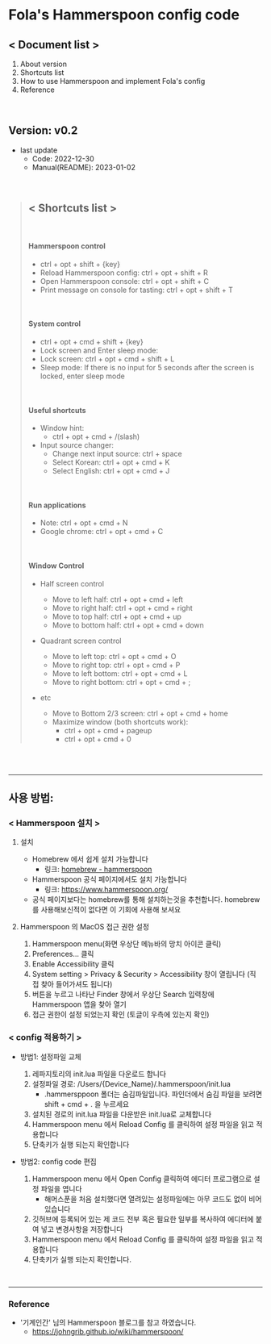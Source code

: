 # Fola's Hammerspoon config code

## < Document list >
1. About version
2. Shortcuts list
3. How to use Hammerspoon and implement Fola's config
4. Reference

<br>

## Version: v0.2
+ last update
    - Code: 2022-12-30
    - Manual(README): 2023-01-02


<br>

> ## < Shortcuts list >
>
> <br>
>
> #### Hammerspoon control
> * ctrl + opt + shift + {key}
> * Reload Hammerspoon config: ctrl + opt + shift + R
> * Open Hammerspoon console: ctrl + opt + shift + C
> * Print message on console for tasting: ctrl + opt + shift + T
>
> <br>
>
>
>#### System control
> * ctrl + opt + cmd + shift + {key}
> * Lock screen and Enter sleep mode:
> * Lock screen: ctrl + opt + cmd + shift + L 
> * Sleep mode: If there is no input for 5 seconds after the screen is locked, enter sleep mode
>
> <br>
>
>
> #### Useful shortcuts
> * Window hint:
>   * ctrl + opt + cmd + /(slash)
> * Input source changer:
>   * Change next input source: ctrl + space
>   * Select Korean: ctrl + opt + cmd + K
>   * Select English: ctrl + opt + cmd + J
>
> <br>
>
>
> #### Run applications
> * Note: ctrl + opt + cmd + N
> * Google chrome: ctrl + opt + cmd + C
>
> <br>
>
>
> #### Window Control
>
> * Half screen control
>   * Move to left half: ctrl + opt + cmd + left
>   * Move to right half: ctrl + opt + cmd + right
>   * Move to top half: ctrl + opt + cmd + up
>   * Move to bottom half: ctrl + opt + cmd + down
>
> * Quadrant screen control
>   * Move to left top: ctrl + opt + cmd + O
>   * Move to right top: ctrl + opt + cmd + P
>   * Move to left bottom: ctrl + opt + cmd + L
>   * Move to right bottom: ctrl + opt + cmd + ;
>
> * etc
>   * Move to Bottom 2/3 screen: ctrl + opt + cmd + home
>   * Maximize window (both shortcuts work):
>     * ctrl + opt + cmd + pageup
>     * ctrl + opt + cmd + 0
>
>



<br>
<br>
<hr>

## 사용 방법:

### < Hammerspoon 설치 >

  1. 설치
      - Homebrew 에서 쉽게 설치 가능합니다 
        - 링크: [homebrew - hammerspoon](https://formulae.brew.sh/cask/hammerspoon#default)
      - Hammerspoon 공식 페이지에서도 설치 가능합니다 
        - 링크: https://www.hammerspoon.org/
      - 공식 페이지보다는 homebrew를 통해 설치하는것을 추천합니다. homebrew를 사용해보신적이 없다면 이 기회에 사용해 보셔요

  2. Hammerspoon 의 MacOS 접근 권한 설정
       1. Hammerspoon menu(화면 우상단 메뉴바의 망치 아이콘 클릭) 
       2. Preferences... 클릭
       3. Enable Accessibility 클릭
       4. System setting > Privacy & Security > Accessibility 창이 열립니다 (직접 찾아 들어가셔도 됩니다)
       5. 버튼을 누르고 나타난 Finder 창에서 우상단 Search 입력창에 Hammerspoon 앱을 찾아 열기
       6. 접근 권한이 설정 되었는지 확인 (토글이 우측에 있는지 확인)

### < config 적용하기 >

  * 방법1: 설정파일 교체
    1. 레파지토리의 init.lua 파일을 다운로드 합니다
    2. 설정파일 경로: /Users/{Device_Name}/.hammerspoon/init.lua
        - .hammersppoon 폴더는 숨김파일입니다. 파인더에서 숨김 파일을 보려면 shift + cmd + . 을 누르세요
    3. 설치된 경로의 init.lua 파일을 다운받은 init.lua로 교체합니다  
    4. Hammerspoon menu 에서 Reload Config 를 클릭하여 설정 파일을 읽고 적용합니다
    5. 단축키가 실행 되는지 확인합니다
      
  
  * 방법2: config code 편집
      1. Hammerspoon menu 에서 Open Config 클릭하여 에디터 프로그램으로 설정 파일을 엽니다
          - 해머스푼을 처음 설치했다면 열려있는 설정파일에는 아무 코드도 없이 비어있습니다
      2. 깃허브에 등록되어 있는 제 코드 전부 혹은 필요한 일부를 복사하여 에디터에 붙여 넣고 변경사항을 저장합니다
      3. Hammerspoon menu 에서 Reload Config 를 클릭하여 설정 파일을 읽고 적용합니다
      4. 단축키가 실행 되는지 확인합니다.

<br>

<hr/>

### Reference

* '기계인간' 님의 Hammerspoon 블로그를 참고 하였습니다.
    * https://johngrib.github.io/wiki/hammerspoon/